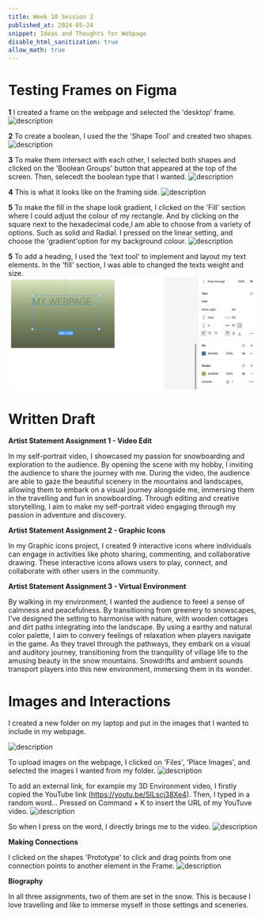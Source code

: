 ```yaml
---
title: Week 10 Session 2
published_at: 2024-05-24
snippet: Ideas and Thoughts for Webpage
disable_html_sanitization: true
allow_math: true
---
```


# Testing Frames on Figma 

**1**
I created a frame on the webpage and selected the 'desktop' frame. 
![description](/W10S2/original.png)


**2**
To create a boolean, I used the the 'Shape Tool' and created two shapes.
![description](/W10S2/testing.png)


**3**
To make them intersect with each other, I selected both shapes and clicked on the 'Boolean Groups' button that appeared at the top of the screen. Then, selecedt the boolean type that I wanted. 
![description](/W10S2/testfinal.png)

**4**
This is what it looks like on the framing side. 
![description](/W10S2/testing1.png)


**5**
To make the fill in the shape look gradient, I clicked on the 'Fill' section where I could adjust the colour of my rectangle. And by clicking on the square next to the hexadecimal code,I am able to choose from a variety of options. Such as solid and
Radial. I pressed on the linear setting, and choose the 'gradient'option for my background colour.
![description](/W10S2/colour.png)


**5**
To add a heading, I used the 'text tool' to implement and layout my text elements. In the 'fill' section, I was able to changed the texts weight and size.
![description](/static/W10S2/font.png)


# Written Draft

**Artist Statement Assignment 1 - Video Edit**

In my self-portrait video, I showcased my passion for snowboarding and exploration to the audience. By opening the scene with my hobby, I inviting the audience to share the journey with me. During the video, the audience are able to gaze the beautiful scenery in the mountains and landscapes, allowing them to embark on a visual journey alongside me, immersing them in the travelling and fun in snowboarding. Through editing and creative storytelling, I aim to make my self-portrait video engaging through my passion in adventure and discovery.



**Artist Statement Assignment 2 - Graphic Icons**

In my Graphic icons project, I created 9 interactive icons where individuals can engage in activities like photo sharing, commenting, and collaborative drawing. These interactive icons allows users to play, connect, and collaborate with other users in the community. 



**Artist Statement Assignment 3 - Virtual Environment**

By walking in my environment, I wanted the audience to feeel a sense of calmness and peacefulness. By transitioning from greenery to snowscapes, I've designed the setting to harmonise with nature, with wooden cottages and dirt paths integrating into the landscape. By using a earthy and natural color palette, I aim to convery feelings of relaxation when players navigate in the game. As they travel through the pathways, they embark on a visual and auditory journey, transitioning from the tranquility of village life to the amusing beauty in the snow mountains. Snowdrifts and ambient sounds transport players into this new environment, immersing them in its wonder.

# Images and Interactions
I created a new folder on my laptop and put in the images that I wanted to include in my webpage.

![description](/W10S2/folder.png)

To upload images on the webpage, I clicked on 'Files', 'Place Images', and selected the images I wanted from my folder. 
![description](/W10S2/image.png)

To add an external link, for example my 3D Environment video, I firstly copied the YouTube link (https://youtu.be/SILscj38Xe4). Then, I typed in a random word... Pressed on Command + K to insert the URL of my YouTuve video. 
![description](/W10S2/link.png)

So when I press on the word, I directly brings me to the video. 
![description](/W10S2/press.png)


**Making Connections**

I clicked on the shapes 'Prototype' to click and drag points from one connection points to another element in the Frame.
![description](/W10S2/interaction.png)

**Biography**

In all three assignments, two of them are set in the snow. This is because I love travelling and like to immerse myself in those settings and sceneries. 


